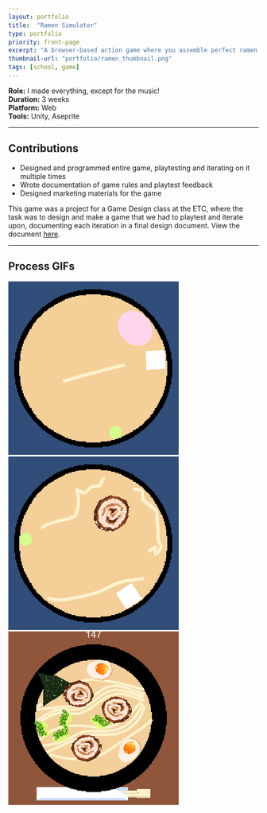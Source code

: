 ```yaml
---
layout: portfolio
title:  "Ramen Simulator"
type: portfolio
priority: front-page
excerpt: "A browser-based action game where you assemble perfect ramen bowls."
thumbnail-url: "portfolio/ramen_thumbnail.png"
tags: [school, game]
---
```


**Role:** I made everything, except for the music!  
**Duration:** 3 weeks  
**Platform:** Web  
**Tools:** Unity, Aseprite   

<hr />

## Contributions
* Designed and programmed entire game, playtesting and iterating on it multiple times
* Wrote documentation of game rules and playtest feedback
* Designed marketing materials for the game

This game was a project for a Game Design class at the ETC, where the task was to design and make a game that we had to playtest and iterate upon, documenting each iteration in a final design document. View the document [here](https://docs.google.com/document/d/1_Xm_zBV3S8PAwcNZOcbEk6QHAK-slVwGpNvr4ymxcWI/edit?usp=sharing).

<hr />

## Process GIFs
![](/images/portfolio/ramen1.gif)  
![](/images/portfolio/ramen2.gif)  
![](/images/portfolio/ramen3.gif)  
